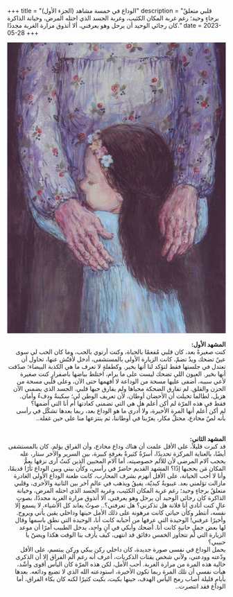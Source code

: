 +++
title = "الوداع في خمسة مشاهد (الجزء الأول)"
description = "قلبي متعلقٌ برجاءٍ وحيد؛ رغم غربة المكان الكئيب، وغربة الجسد الذي احتله المرض، وخيانة الذاكرة كان رجائي الوحيد أن يرحل وهو يعرفني، ألا أتذوق مرارة الغربة مجددًا."
date = 2023-05-28
+++

<div dir="rtl">

![alt](image.jpg)

<b>المشهد الأول:</b><br>
كنت صغيرةً بعد، كان قلبي مُفعمًا بالحياة، وكنت أرتوي بالحب، وما كان الحب لي سوى عينٌ تضحك ويدٌ تضمّ، كانت الزيارة الأولى بالمستشفى، أدخل لأُفتّش عنها، تحاول أن تعتدل في جلستها فقط لتؤكد لنا أنها بخير. وكطفلةٍ لا تعرف ما هي الكذبة البيضاء؛ صدّقت أنها بخير. العيون اللي تضحك ليست على ما يرام، اختلط بياضها باصفرارٍ كنت صغيرة لأعي سببه، أضفى عليها مسحة من الوداعة لا أفهمها حتى الآن، وعلى قلبي مسحة من الحزن والقلق. لم تفارق الضحكة محياها ولم يفارق حبها قلبي. الجسد الذي يضمني الآن هزيل، لطالما تخيلت أن الأحضان أوطان، لأن تعريف الوطن لي؛ سكينةٌ ودفءٌ وأمان. فقط في هذه المرّة لم أكن أعلم هل هي التي تضمنى كعادتها أم أنا التي أضمها؟<br>
لم أكن أعلم أنها المرة الأخيرة، ولا أدرى ما هو الوداع بعد، ربما بعدها تشكّل في رأسى بأنه لصٌ مخادع، محتلٌ مكار، يغرّبنا في أوطاننا، ثم ينتزعها منا على حين غفلة..<br>

<br>
<b>المشهد الثاني:</b><br>
قد كبرت قليلاً، على الأقل علمت أن هناك وداع مخادع، وأن الفراق يؤلم. كان بالمستشفى أيضًا، بالعناية المركزة تحديدًا، أسرّةٌ كثيرةٌ بغرفةٍ كبيرة، بين السرير والآخر ستار، عله يحجب آلام المرضى لأن للألم خصوصيته، أما آلام المحبين الذين كنتُ أرى نزفها يعمُّ المكان مَن يحجبها إذًا؟ المشهد القديم حاضرٌ في رأسي، وكأن بيني وبين الوداع ثأرًا قديمًا، وأنا لا أحب الخيانة، على الأقل أنهزم بشرف المحارب، كانت طعنة الوداع الأولى الغادرة مازالت تؤلمني بعد. غيبوبةٌ كبديّة، يفيقُ ويذهب في عالمٍ آخر بين الثانية والأخرى، وقلبي متعلقٌ برجاءٍ وحيد؛ رغم غربة المكان الكئيب، وغربة الجسد الذي احتله المرض، وخيانة الذاكرة كان رجائي الوحيد أن يرحل وهو يعرفني، ألا أتذوق مرارة الغربة مجددًا، بصوتٍ عالٍ كنت أنادي أنا فلانة هل تذكرني؟ هل تعرفني؟.. صوتٌ يعاند كل الأشياء، لا يسمع إلا نفسه، أنتظر وكأن حياتي كانت مرهونة على ذلك الأمل حينها وداخلي يقين يأتي ويروح. وأخيرًا عرفني! الوحيدة التي عرفها من أحبابه كانت أنا، الوحيدة التي نطق باسمها وقال لها بعض جملٍ حانيةٍ كانت أنا. أضحك وأبكي في آنٍ واحد، يدخل الطبيب آمرًا أن موعد الزيارة التي لم تتجاوز الخمس دقائق قد انتهى، كيف يأزف بنا الوقت هكذا ويضنّ يا حبيبي؟<br>
يحمل الوداع في نفسى صورة جديدة، كان داخلي ركن يبكي وركن يبتسم، على الأقل ودّعته وودعني، ولأني شخص يقتات الذكريات، أعرف أنه رغم أَلم الفراق إلا أن الذكرى خالية هذه المرة من مرارة الغربة. أحب الأمل، لكن هذه المرّة كان اليأس أقوى وأشّد، هيأت نفسى أن تلك المرة ربما تكون الأخيرة، استودعته الله الذي لا تضيع ودائعه. بعدها بأيامٍ قليلة أصاب رمح اليأس الهدف، حينها بكيت، بكيت كثيرًا لكنه كان بكاء الفراق، أما الوداع فقد انتصرت..<br>

</div>
